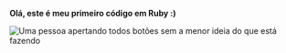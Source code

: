 **Olá, este é meu primeiro código em Ruby :)** 

![Uma pessoa apertando todos botões sem a menor ideia do que está fazendo](https://learn.onemonth.com/wp-content/uploads/2018/04/installing-ruby-feels-like.gif)

